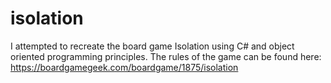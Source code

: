 # isolation
I attempted to recreate the board game Isolation using C# and object oriented programming principles. The rules of the game can be found here: https://boardgamegeek.com/boardgame/1875/isolation
